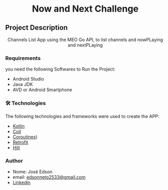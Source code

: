 
<h1 align="center">Now and Next Challenge</h1>


## Project Description
<p align="center"> Channels List App using the MEO Go API, to list channels and nowPLaying and nextPLaying</p>


### Requirements

you need the following Softwares to Run the Project:
- Android Studio
- Java JDK
- AVD or Android Smartphone


### 🛠 Technologies 

The following technologies and frameworks were used to create the APP:

- [Kotlin](https://kotlinlang.org)
- [Coil](https://github.com/coil-kt/coil)
- [Coroutines](https://developer.android.com/kotlin/coroutines?gclid=CjwKCAjwh-CVBhB8EiwAjFEPGQnuqJJlI56jCiEmfwBqPFlNpdMLkFMdv4dkSR-OaCSjB6YbSnuQkBoCVgwQAvD_BwE&gclsrc=aw.ds))
- [Retrofit](https://square.github.io/retrofit/)
- [Hilt](https://developer.android.com/training/dependency-injection/hilt-android?hl=pt-br)


### Author
- Nome: José Edson
- email: edsonneto2533@gmail.com
- [Linkedin](https://www.linkedin.com/in/edson-neto-55779b167/)



